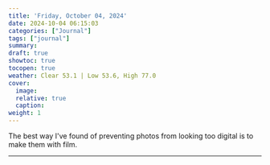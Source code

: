 ```yaml
---
title: 'Friday, October 04, 2024'
date: 2024-10-04 06:15:03
categories: ["Journal"]
tags: ["journal"]
summary: 
draft: true
showtoc: true
tocopen: true
weather: Clear 53.1 | Low 53.6, High 77.0
cover: 
  image: 
  relative: true
  caption: 
weight: 1
---
```


The best way I've found of preventing photos from looking too digital is to make them with film.

----

